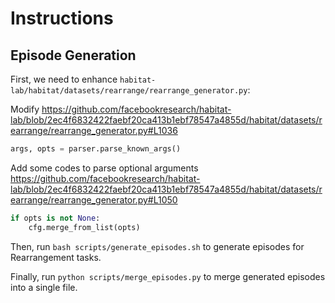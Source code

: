 # Instructions

## Episode Generation

First, we need to enhance `habitat-lab/habitat/datasets/rearrange/rearrange_generator.py`:

Modify <https://github.com/facebookresearch/habitat-lab/blob/2ec4f6832422faebf20ca413b1ebf78547a4855d/habitat/datasets/rearrange/rearrange_generator.py#L1036>

```python
args, opts = parser.parse_known_args()
```

Add some codes to parse optional arguments <https://github.com/facebookresearch/habitat-lab/blob/2ec4f6832422faebf20ca413b1ebf78547a4855d/habitat/datasets/rearrange/rearrange_generator.py#L1050>

```python
if opts is not None:
    cfg.merge_from_list(opts)
```

Then, run `bash scripts/generate_episodes.sh` to generate episodes for Rearrangement tasks.

Finally, run `python scripts/merge_episodes.py` to merge generated episodes into a single file.
